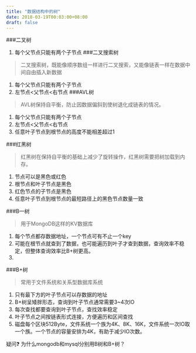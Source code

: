 ```yaml
---
title: "数据结构中的树"
date: 2018-03-19T00:03:00+08:00
draft: false
---
```

###二叉树
1. 每个父节点只能有两个子节点
###二叉搜索树
> 二叉搜索树，既能像顺序数组一样进行二叉搜索，又能像链表一样在数据中间自由插入新数据
1. 每个父节点只能有两个子节点
2. 左节点<父节点<右节点
###AVL树
> AVL树保持自平衡，防止因数据偏斜到使树退化成链表的情况。
1. 每个父节点只能有两个子节点
2. 左节点<父节点<右节点
3. 任意叶子节点到根节点的高度不能相差超过1

###红黑树
> 红黑树在保持自平衡的基础上减少了旋转操作，红黑树需要把树加载到内存。
1. 节点可以是黑色或红色
2. 根节点和叶子节点是黑色
3. 红色节点的子节点是黑色
4. 任意叶子节点到根节点的最短路径上的黑色节点数量一致


###B—树
> 用于MongoDB这样的KV数据库
1. 每个节点都存数据地址，一个节点可有不止一个key
1. 可能在根节点就查到了数据，也可能遍历到叶子才查到数据，查询效率不稳定，但整体查询效率比B+树更高。
1. 

###B+树
> 常用于文件系统和关系型数据库系统
1. 只有最下方的叶子节点可以存数据的地址
1. B+树呈矮胖形态，查询到叶子节点通常需要3~4次IO
1. 每次查找都要查询到叶子节点，查找效率稳定
1. 叶子节点之间按链表形式连接，方便遍历和区间查找
1. 磁盘每个区块512Byte，文件系统一个族为4K、8K、16K，文件系统一次IO取一个族。一个节点的容量安排为4K，有助于减少IO次数。

疑问❓
为什么mongodb和mysql分别用B树和B+树？